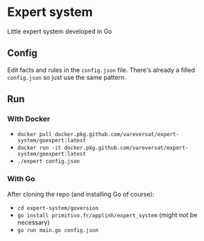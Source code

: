 # Expert system
Little expert system developed in Go

## Config

Edit facts and rules in the `config.json` file.
There's already a filled `config.json` so just use the same pattern.

## Run

### With Docker

- `docker pull docker.pkg.github.com/vareversat/expert-system/goexpert:latest`
- `docker run -it docker.pkg.github.com/vareversat/expert-system/goexpert:latest`
- `./expert config.json`

### With Go
After cloning the repo (and installing Go of course):

- `cd expert-system/goversion`
- `go install primitivo.fr/applinh/expert_system` (might not be necessary)
- `go run main.go config.json`

